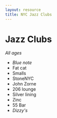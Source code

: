 ```yaml
---
layout: resource
title: NYC Jazz Clubs
---
```


# Jazz Clubs
*All ages*
- *Blue note*
- Fat cat
- Smalls
- StoneNYC
- John Zorne
- 206 lounge
- Silver lining
- Zinc
- 55 Bar
- *Dizzy's*
